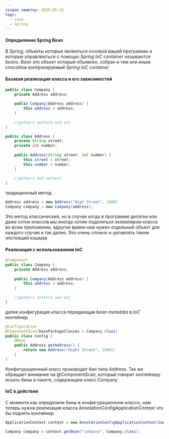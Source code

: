 ```yaml
---
создал заметку: 2025-05-25
tags:
  - java
  - spring
---
```

#### Опредиление Spring Bean
В *Spring*, объекты которые являються основой вашей программы и которые управляються с помощю *Spring IoC container* называются *beans*. *Bean* это объект который объявлен, собран и тем или иным способом контролируемый *Spring IoC container*

#### Базавая реализация класса и его зависимостей

```java title:class_decloration
public class Company {
	private Address address;
	
	public Company(Address address) {
		this.address = address;
	}
	
	//getters setters and etc
}
```

```java title:class_collabolator
public class Address {
	private String street;
	private int number;
	
	public Address(String street, int number) {
		this.street = street;
		this.number = number;
	}
	
	//getters and setters
}
```

традиционный метод

```java
Address address = new Address("Higt Street", 1000)
Company company = new Company(address);
```

Это метод классический, но в случае когда в программе десятки или даже сотни классов мы иногда хотим поделиться экземляром класса во всем приложении, вдругое врмея нам нужен отдельный объект для каждого случая и так далее. Это очень сложно и урпавлять таким нпстоящий кошмар

#### Реализация с использованием *IoC*

```java
@Component
public class Company {
	private Address address;
	
	public Company(Address address) {
		this.address = address;
	}
	
	//getters setters and etc
}
```

далее конфигурация класса передающая *bean metadata* в *IoC* контейнер 

```java
@Configuration
@ComponentScan(basePackageClasses = Company.class)
public class Config {
	@Bean
	public Address getAddress() {
		return new Address("Hight Street", 1000);
	}
}
```

Конфигурационный класс производит бин типа Address. Так же обращает винмание на @ComponentScan, который говорит контейнеру искать бины в пакете, содержащем класс Company

#### IoC в действии
С момента как определили бины в конфигурационном классе, нам теперь нужна реализация класса AnnotationConfigApplicationContext что бы поднять контейнер

```java
ApplicationContext context = new AnnotationConfigApplicationContext(Config.class);
```

```java title:test
Company company = context.getBean("company", Company.class);
```
